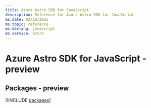 ```yaml
---
title: Azure Astro SDK for JavaScript
description: Reference for Azure Astro SDK for JavaScript
ms.date: 02/20/2025
ms.topic: reference
ms.devlang: javascript
ms.service: astro
---
```

# Azure Astro SDK for JavaScript - preview
## Packages - preview
[!INCLUDE [packages](astro-index.md)]
